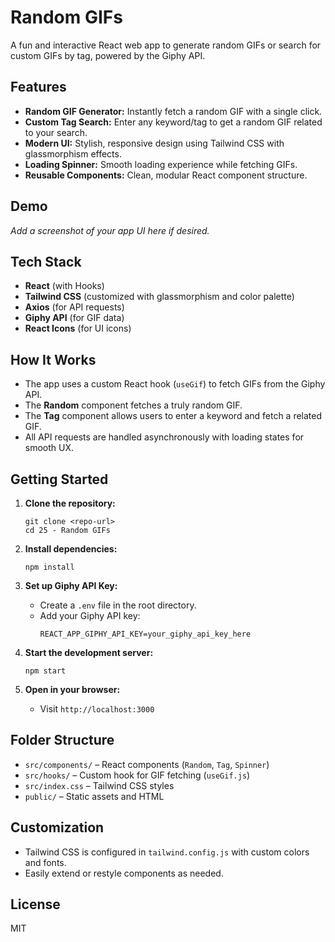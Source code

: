 # Random GIFs

A fun and interactive React web app to generate random GIFs or search for custom GIFs by tag, powered by the Giphy API.

## Features

- **Random GIF Generator:** Instantly fetch a random GIF with a single click.
- **Custom Tag Search:** Enter any keyword/tag to get a random GIF related to your search.
- **Modern UI:** Stylish, responsive design using Tailwind CSS with glassmorphism effects.
- **Loading Spinner:** Smooth loading experience while fetching GIFs.
- **Reusable Components:** Clean, modular React component structure.

## Demo

*Add a screenshot of your app UI here if desired.*

## Tech Stack

- **React** (with Hooks)
- **Tailwind CSS** (customized with glassmorphism and color palette)
- **Axios** (for API requests)
- **Giphy API** (for GIF data)
- **React Icons** (for UI icons)

## How It Works

- The app uses a custom React hook (`useGif`) to fetch GIFs from the Giphy API.
- The **Random** component fetches a truly random GIF.
- The **Tag** component allows users to enter a keyword and fetch a related GIF.
- All API requests are handled asynchronously with loading states for smooth UX.

## Getting Started

1. **Clone the repository:**
   ```
   git clone <repo-url>
   cd 25 - Random GIFs
   ```

2. **Install dependencies:**
   ```
   npm install
   ```

3. **Set up Giphy API Key:**
   - Create a `.env` file in the root directory.
   - Add your Giphy API key:
     ```
     REACT_APP_GIPHY_API_KEY=your_giphy_api_key_here
     ```

4. **Start the development server:**
   ```
   npm start
   ```

5. **Open in your browser:**
   - Visit `http://localhost:3000`

## Folder Structure

- `src/components/` – React components (`Random`, `Tag`, `Spinner`)
- `src/hooks/` – Custom hook for GIF fetching (`useGif.js`)
- `src/index.css` – Tailwind CSS styles
- `public/` – Static assets and HTML

## Customization

- Tailwind CSS is configured in `tailwind.config.js` with custom colors and fonts.
- Easily extend or restyle components as needed.

## License

MIT